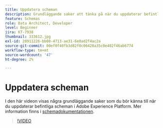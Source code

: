 ```yaml
---
title: Uppdatera scheman
description: Grundläggande saker att tänka på när du uppdaterar befintliga scheman i Adobe Experience Platform.
feature: Schemas
role: Data Architect, Developer
level: Beginner
jira: KT-7938
thumbnail: 333612.jpg
exl-id: 28911226-bb08-4713-ae31-6e0ad2f4ac2a
source-git-commit: 00ef0f40fb3d82f0c06428a35c0e402f46ab6774
workflow-type: tm+mt
source-wordcount: '47'
ht-degree: 2%

---
```


# Uppdatera scheman

I den här videon visas några grundläggande saker som du bör känna till när du uppdaterar befintliga scheman i Adobe Experience Platform. Mer information finns i [schemadokumentationen](https://experienceleague.adobe.com/docs/experience-platform/xdm/home.html?lang=sv).

>[!VIDEO](https://video.tv.adobe.com/v/333612?learn=on)
